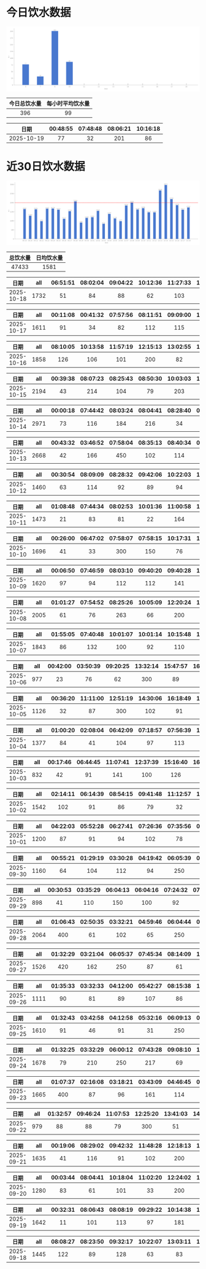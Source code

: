 # 今日饮水数据

<div align=center>
<img src="today.png" style="zoom: 100%;" />

| 今日总饮水量 | 每小时平均饮水量 |
| :----: | :----: |
| 396 | 99 |
</div>

| 日期 | 00:48:55 | 07:48:48 | 08:06:21 | 10:16:18 |
| :----: | :----: | :----: | :----: | :----: |
| 2025-10-19 | 77 | 32 | 201 | 86 |

# 近30日饮水数据

<div align=center>
<img src="30.png"style="zoom: 100%;" />

| 总饮水量 | 日均饮水量 |
| :----: | :----: |
| 47433 | 1581 |
</div>

| 日期 | all | 06:51:51 | 08:02:04 | 09:04:22 | 10:12:36 | 11:27:33 | 12:41:44 | 13:03:44 | 15:16:23 | 15:48:43 | 17:12:27 | 18:26:51 | 20:48:13 | 21:51:23 | 22:02:25 | 23:13:33 | 23:52:44 |
| :----: | :----: | :----: | :----: | :----: | :----: | :----: | :----: | :----: | :----: | :----: | :----: | :----: | :----: | :----: | :----: | :----: | :----: |
| 2025-10-18 | 1732 | 51 | 84 | 88 | 62 | 103 | 200 | 107 | 86 | 91 | 188 | 86 | 12 | 300 | 86 | 102 | 86 |

| 日期 | all | 00:11:08 | 00:41:32 | 07:57:56 | 08:11:51 | 09:09:00 | 10:02:51 | 11:04:13 | 12:16:28 | 13:01:10 | 13:45:04 | 14:17:17 | 14:52:30 | 16:23:06 | 17:31:44 | 18:39:45 | 19:34:21 | 23:34:13 |
| :----: | :----: | :----: | :----: | :----: | :----: | :----: | :----: | :----: | :----: | :----: | :----: | :----: | :----: | :----: | :----: | :----: | :----: | :----: |
| 2025-10-17 | 1611 | 91 | 34 | 82 | 112 | 115 | 64 | 87 | 54 | 157 | 126 | 86 | 34 | 116 | 66 | 101 | 86 | 200 |

| 日期 | all | 08:10:05 | 10:13:58 | 11:57:19 | 12:15:13 | 13:02:55 | 13:52:32 | 14:14:36 | 15:00:21 | 15:26:48 | 16:22:31 | 17:35:02 | 19:17:42 | 19:54:00 | 20:28:50 | 21:49:24 | 22:37:58 | 23:41:28 |
| :----: | :----: | :----: | :----: | :----: | :----: | :----: | :----: | :----: | :----: | :----: | :----: | :----: | :----: | :----: | :----: | :----: | :----: | :----: |
| 2025-10-16 | 1858 | 126 | 106 | 101 | 200 | 82 | 86 | 113 | 104 | 115 | 107 | 73 | 117 | 92 | 76 | 200 | 78 | 82 |

| 日期 | all | 00:39:38 | 08:07:23 | 08:25:43 | 08:50:30 | 10:03:03 | 11:09:48 | 12:12:59 | 13:03:39 | 13:56:17 | 14:40:51 | 15:13:27 | 15:58:02 | 17:34:15 | 18:51:00 | 19:19:10 | 20:26:49 | 21:17:37 | 21:57:02 | 23:40:31 |
| :----: | :----: | :----: | :----: | :----: | :----: | :----: | :----: | :----: | :----: | :----: | :----: | :----: | :----: | :----: | :----: | :----: | :----: | :----: | :----: | :----: |
| 2025-10-15 | 2194 | 43 | 214 | 104 | 79 | 203 | 104 | 200 | 87 | 164 | 91 | 83 | 79 | 72 | 163 | 102 | 23 | 200 | 94 | 89 |

| 日期 | all | 00:00:18 | 07:44:42 | 08:03:24 | 08:04:41 | 08:28:40 | 08:40:45 | 08:45:57 | 09:02:12 | 09:14:42 | 09:29:01 | 10:05:13 | 10:13:01 | 10:40:42 | 11:40:01 | 11:43:16 | 12:15:49 | 13:04:49 | 13:26:26 | 13:42:58 | 13:58:55 | 15:04:53 | 15:13:43 | 15:48:17 | 16:21:29 | 17:00:09 | 17:38:57 | 18:42:14 | 19:44:37 | 20:03:19 | 21:20:57 | 23:11:58 | 23:30:08 |
| :----: | :----: | :----: | :----: | :----: | :----: | :----: | :----: | :----: | :----: | :----: | :----: | :----: | :----: | :----: | :----: | :----: | :----: | :----: | :----: | :----: | :----: | :----: | :----: | :----: | :----: | :----: | :----: | :----: | :----: | :----: | :----: | :----: | :----: |
| 2025-10-14 | 2971 | 73 | 116 | 184 | 216 | 34 | 94 | 61 | 31 | 89 | 88 | 216 | 26 | 102 | 81 | 73 | 22 | 32 | 62 | 56 | 31 | 62 | 83 | 98 | 77 | 81 | 62 | 78 | 400 | 101 | 81 | 87 | 74 |

| 日期 | all | 00:43:32 | 03:46:52 | 07:58:04 | 08:35:13 | 08:40:34 | 08:55:26 | 09:03:35 | 10:14:43 | 12:28:12 | 13:07:48 | 13:08:50 | 14:07:36 | 15:01:47 | 15:37:32 | 16:05:55 | 17:20:10 | 18:25:05 | 18:57:15 | 19:16:50 | 21:02:01 | 23:32:33 |
| :----: | :----: | :----: | :----: | :----: | :----: | :----: | :----: | :----: | :----: | :----: | :----: | :----: | :----: | :----: | :----: | :----: | :----: | :----: | :----: | :----: | :----: | :----: |
| 2025-10-13 | 2668 | 42 | 166 | 450 | 102 | 114 | 77 | 81 | 32 | 116 | 78 | 43 | 84 | 177 | 107 | 71 | 182 | 76 | 66 | 142 | 400 | 62 |

| 日期 | all | 00:30:54 | 08:09:09 | 08:28:32 | 09:42:06 | 10:22:03 | 13:05:48 | 14:39:00 | 15:56:47 | 19:04:52 | 19:36:34 | 20:14:29 | 21:44:05 | 22:00:07 |
| :----: | :----: | :----: | :----: | :----: | :----: | :----: | :----: | :----: | :----: | :----: | :----: | :----: | :----: | :----: |
| 2025-10-12 | 1460 | 63 | 114 | 92 | 89 | 94 | 76 | 76 | 84 | 164 | 58 | 263 | 200 | 87 |

| 日期 | all | 01:08:48 | 07:44:34 | 08:02:53 | 10:01:36 | 11:00:58 | 12:16:42 | 12:40:39 | 13:05:44 | 13:45:12 | 15:16:39 | 17:35:06 | 19:26:40 | 19:44:01 | 23:22:50 | 23:23:15 |
| :----: | :----: | :----: | :----: | :----: | :----: | :----: | :----: | :----: | :----: | :----: | :----: | :----: | :----: | :----: | :----: | :----: |
| 2025-10-11 | 1473 | 21 | 83 | 81 | 22 | 164 | 200 | 51 | 82 | 67 | 94 | 92 | 43 | 81 | 300 | 92 |

| 日期 | all | 00:26:00 | 06:47:02 | 07:58:07 | 07:58:15 | 10:17:31 | 13:07:48 | 13:48:27 | 15:02:50 | 17:01:54 | 17:32:40 | 18:13:00 | 18:41:50 | 22:25:29 | 23:00:43 | 23:56:20 |
| :----: | :----: | :----: | :----: | :----: | :----: | :----: | :----: | :----: | :----: | :----: | :----: | :----: | :----: | :----: | :----: | :----: |
| 2025-10-10 | 1696 | 41 | 33 | 300 | 150 | 76 | 116 | 71 | 82 | 146 | 83 | 84 | 41 | 300 | 82 | 91 |

| 日期 | all | 00:06:50 | 07:46:59 | 08:03:10 | 09:40:20 | 09:40:28 | 10:17:19 | 12:27:13 | 13:07:42 | 15:13:55 | 16:56:18 | 20:15:25 | 21:34:23 | 22:31:10 | 23:26:31 | 23:46:33 |
| :----: | :----: | :----: | :----: | :----: | :----: | :----: | :----: | :----: | :----: | :----: | :----: | :----: | :----: | :----: | :----: | :----: |
| 2025-10-09 | 1620 | 97 | 94 | 112 | 112 | 141 | 36 | 200 | 48 | 113 | 33 | 74 | 300 | 76 | 102 | 82 |

| 日期 | all | 01:01:27 | 07:54:52 | 08:25:26 | 10:05:09 | 12:20:24 | 13:02:12 | 15:00:37 | 15:39:41 | 16:36:58 | 17:36:26 | 18:59:11 | 20:02:54 | 20:26:10 | 20:52:05 | 21:04:25 | 21:21:00 | 21:59:47 | 22:33:30 |
| :----: | :----: | :----: | :----: | :----: | :----: | :----: | :----: | :----: | :----: | :----: | :----: | :----: | :----: | :----: | :----: | :----: | :----: | :----: | :----: |
| 2025-10-08 | 2005 | 61 | 76 | 263 | 66 | 200 | 91 | 101 | 78 | 92 | 86 | 450 | 42 | 22 | 67 | 101 | 91 | 55 | 63 |

| 日期 | all | 01:55:05 | 07:40:48 | 10:01:07 | 10:01:14 | 10:15:48 | 12:19:00 | 13:05:18 | 15:14:23 | 16:08:43 | 17:45:10 | 19:42:40 | 21:53:50 | 23:10:58 |
| :----: | :----: | :----: | :----: | :----: | :----: | :----: | :----: | :----: | :----: | :----: | :----: | :----: | :----: | :----: |
| 2025-10-07 | 1843 | 86 | 132 | 100 | 92 | 110 | 200 | 88 | 51 | 450 | 106 | 44 | 300 | 84 |

| 日期 | all | 00:42:00 | 03:50:39 | 09:20:25 | 13:32:14 | 15:47:57 | 16:42:20 | 16:49:00 | 17:21:37 | 19:05:08 | 20:07:40 | 22:00:19 |
| :----: | :----: | :----: | :----: | :----: | :----: | :----: | :----: | :----: | :----: | :----: | :----: | :----: |
| 2025-10-06 | 977 | 23 | 76 | 62 | 300 | 89 | 62 | 57 | 72 | 32 | 92 | 112 |

| 日期 | all | 00:36:20 | 11:11:00 | 12:51:19 | 14:30:06 | 16:18:49 | 17:26:57 | 17:56:42 | 18:49:16 | 19:34:27 | 22:45:59 | 23:48:06 |
| :----: | :----: | :----: | :----: | :----: | :----: | :----: | :----: | :----: | :----: | :----: | :----: | :----: |
| 2025-10-05 | 1126 | 32 | 87 | 300 | 102 | 91 | 99 | 62 | 73 | 87 | 149 | 44 |

| 日期 | all | 01:00:20 | 02:08:04 | 06:42:09 | 07:18:57 | 07:56:39 | 10:33:16 | 12:46:04 | 13:43:40 | 14:55:09 | 16:41:07 | 17:36:47 | 18:46:19 | 20:28:09 | 21:40:00 | 21:55:12 | 22:25:23 |
| :----: | :----: | :----: | :----: | :----: | :----: | :----: | :----: | :----: | :----: | :----: | :----: | :----: | :----: | :----: | :----: | :----: | :----: |
| 2025-10-04 | 1377 | 84 | 41 | 104 | 97 | 113 | 89 | 101 | 92 | 102 | 83 | 31 | 104 | 94 | 82 | 79 | 81 |

| 日期 | all | 00:17:46 | 06:44:45 | 11:07:41 | 12:37:39 | 15:16:40 | 16:49:04 | 17:37:17 | 20:52:08 | 22:46:33 |
| :----: | :----: | :----: | :----: | :----: | :----: | :----: | :----: | :----: | :----: | :----: |
| 2025-10-03 | 832 | 42 | 91 | 141 | 100 | 126 | 78 | 88 | 88 | 78 |

| 日期 | all | 02:14:11 | 06:14:39 | 08:54:15 | 09:41:48 | 11:12:57 | 11:45:02 | 12:40:54 | 13:36:36 | 15:28:06 | 16:51:58 | 17:49:13 | 19:34:35 | 19:56:40 | 20:23:55 | 20:37:14 | 21:15:03 | 21:39:14 | 23:19:52 |
| :----: | :----: | :----: | :----: | :----: | :----: | :----: | :----: | :----: | :----: | :----: | :----: | :----: | :----: | :----: | :----: | :----: | :----: | :----: | :----: |
| 2025-10-02 | 1542 | 102 | 91 | 86 | 79 | 32 | 102 | 107 | 77 | 62 | 86 | 63 | 92 | 88 | 67 | 91 | 88 | 112 | 117 |

| 日期 | all | 04:22:03 | 05:52:28 | 06:27:41 | 07:26:36 | 07:35:56 | 09:06:21 | 10:15:41 | 15:39:21 | 18:27:31 | 21:58:04 | 23:14:25 | 23:25:47 |
| :----: | :----: | :----: | :----: | :----: | :----: | :----: | :----: | :----: | :----: | :----: | :----: | :----: | :----: |
| 2025-10-01 | 1200 | 87 | 91 | 94 | 102 | 78 | 82 | 14 | 81 | 61 | 400 | 87 | 23 |

| 日期 | all | 00:55:21 | 01:29:19 | 03:30:28 | 04:19:42 | 06:05:39 | 06:13:58 | 07:51:50 | 20:28:30 | 21:01:50 | 22:02:11 | 22:43:31 |
| :----: | :----: | :----: | :----: | :----: | :----: | :----: | :----: | :----: | :----: | :----: | :----: | :----: |
| 2025-09-30 | 1160 | 64 | 104 | 112 | 94 | 250 | 104 | 104 | 103 | 98 | 81 | 46 |

| 日期 | all | 00:30:53 | 03:35:29 | 06:04:13 | 06:04:16 | 07:24:32 | 07:45:29 | 08:21:20 | 09:24:18 | 19:52:49 | 22:42:08 | 23:50:25 |
| :----: | :----: | :----: | :----: | :----: | :----: | :----: | :----: | :----: | :----: | :----: | :----: | :----: |
| 2025-09-29 | 898 | 41 | 110 | 150 | 100 | 92 | 34 | 12 | 86 | 108 | 69 | 96 |

| 日期 | all | 01:06:43 | 02:50:35 | 03:32:21 | 04:59:46 | 06:04:44 | 06:44:12 | 07:01:34 | 08:18:02 | 09:11:58 | 12:32:52 | 16:22:40 | 17:41:19 | 18:29:04 | 20:42:40 | 21:00:44 | 23:17:29 | 23:33:38 |
| :----: | :----: | :----: | :----: | :----: | :----: | :----: | :----: | :----: | :----: | :----: | :----: | :----: | :----: | :----: | :----: | :----: | :----: | :----: |
| 2025-09-28 | 2064 | 400 | 61 | 102 | 65 | 250 | 89 | 126 | 63 | 52 | 34 | 102 | 300 | 73 | 88 | 102 | 71 | 86 |

| 日期 | all | 01:32:29 | 03:21:04 | 06:05:37 | 07:45:34 | 08:14:09 | 10:00:31 | 18:21:19 | 20:09:22 | 20:26:22 | 20:50:17 |
| :----: | :----: | :----: | :----: | :----: | :----: | :----: | :----: | :----: | :----: | :----: | :----: |
| 2025-09-27 | 1526 | 420 | 162 | 250 | 87 | 61 | 31 | 300 | 67 | 81 | 67 |

| 日期 | all | 01:35:33 | 03:32:33 | 04:12:00 | 05:42:27 | 08:15:38 | 17:19:02 | 19:32:43 | 20:11:13 | 22:22:45 |
| :----: | :----: | :----: | :----: | :----: | :----: | :----: | :----: | :----: | :----: | :----: |
| 2025-09-26 | 1111 | 90 | 81 | 89 | 107 | 86 | 121 | 91 | 26 | 420 |

| 日期 | all | 01:32:43 | 03:42:58 | 04:12:58 | 05:32:16 | 06:09:13 | 07:33:36 | 08:13:43 | 19:21:02 | 20:12:35 | 20:31:11 | 21:24:41 | 22:35:50 | 23:26:49 |
| :----: | :----: | :----: | :----: | :----: | :----: | :----: | :----: | :----: | :----: | :----: | :----: | :----: | :----: | :----: |
| 2025-09-25 | 1610 | 91 | 46 | 91 | 31 | 250 | 163 | 81 | 300 | 73 | 68 | 96 | 237 | 83 |

| 日期 | all | 01:32:25 | 03:32:29 | 06:00:12 | 07:43:28 | 09:08:10 | 12:30:04 | 16:22:46 | 17:27:30 | 19:25:44 | 20:46:55 | 22:32:32 | 22:43:58 |
| :----: | :----: | :----: | :----: | :----: | :----: | :----: | :----: | :----: | :----: | :----: | :----: | :----: | :----: |
| 2025-09-24 | 1678 | 79 | 210 | 250 | 217 | 69 | 76 | 87 | 91 | 46 | 400 | 76 | 77 |

| 日期 | all | 01:07:37 | 02:16:08 | 03:18:21 | 03:43:09 | 04:46:45 | 07:45:26 | 08:13:24 | 09:00:26 | 13:03:43 | 18:50:24 | 19:11:06 | 20:11:50 | 20:51:54 | 21:53:44 | 22:30:59 |
| :----: | :----: | :----: | :----: | :----: | :----: | :----: | :----: | :----: | :----: | :----: | :----: | :----: | :----: | :----: | :----: | :----: |
| 2025-09-23 | 1665 | 400 | 87 | 96 | 161 | 114 | 81 | 79 | 92 | 81 | 82 | 31 | 61 | 114 | 94 | 92 |

| 日期 | all | 01:32:57 | 09:46:24 | 11:07:53 | 12:25:20 | 13:41:03 | 14:55:52 | 15:16:32 | 16:17:26 | 20:37:10 |
| :----: | :----: | :----: | :----: | :----: | :----: | :----: | :----: | :----: | :----: | :----: |
| 2025-09-22 | 979 | 88 | 88 | 79 | 300 | 51 | 86 | 91 | 82 | 114 |

| 日期 | all | 00:19:06 | 08:29:02 | 09:42:32 | 11:48:28 | 12:18:13 | 13:04:26 | 15:08:53 | 16:11:48 | 17:09:11 | 17:35:02 | 20:24:40 | 20:58:35 | 22:08:08 | 22:16:41 | 22:59:16 |
| :----: | :----: | :----: | :----: | :----: | :----: | :----: | :----: | :----: | :----: | :----: | :----: | :----: | :----: | :----: | :----: | :----: |
| 2025-09-21 | 1635 | 41 | 116 | 91 | 102 | 200 | 99 | 88 | 92 | 91 | 61 | 87 | 72 | 300 | 103 | 92 |

| 日期 | all | 00:03:44 | 08:04:41 | 10:18:04 | 11:02:20 | 12:24:02 | 13:10:02 | 15:16:58 | 19:31:19 | 20:12:19 | 22:29:43 | 23:07:29 |
| :----: | :----: | :----: | :----: | :----: | :----: | :----: | :----: | :----: | :----: | :----: | :----: | :----: |
| 2025-09-20 | 1280 | 83 | 61 | 101 | 33 | 200 | 186 | 62 | 83 | 79 | 300 | 92 |

| 日期 | all | 00:32:31 | 08:06:43 | 08:08:19 | 09:29:22 | 10:14:38 | 11:36:19 | 12:12:55 | 13:09:49 | 14:26:12 | 15:01:53 | 16:01:43 | 17:10:29 | 17:34:39 | 21:11:07 | 21:48:49 | 22:22:29 | 23:50:48 |
| :----: | :----: | :----: | :----: | :----: | :----: | :----: | :----: | :----: | :----: | :----: | :----: | :----: | :----: | :----: | :----: | :----: | :----: | :----: |
| 2025-09-19 | 1642 | 11 | 101 | 113 | 97 | 181 | 78 | 200 | 31 | 79 | 98 | 87 | 81 | 88 | 103 | 117 | 88 | 89 |

| 日期 | all | 08:08:27 | 08:23:50 | 09:32:17 | 10:22:07 | 13:03:11 | 15:09:48 | 15:48:55 | 17:06:39 | 17:24:30 | 19:07:58 | 21:07:55 | 22:23:26 | 22:32:10 | 22:41:37 | 23:52:18 |
| :----: | :----: | :----: | :----: | :----: | :----: | :----: | :----: | :----: | :----: | :----: | :----: | :----: | :----: | :----: | :----: | :----: |
| 2025-09-18 | 1445 | 122 | 89 | 128 | 63 | 83 | 66 | 47 | 88 | 44 | 91 | 300 | 112 | 97 | 84 | 31 |

